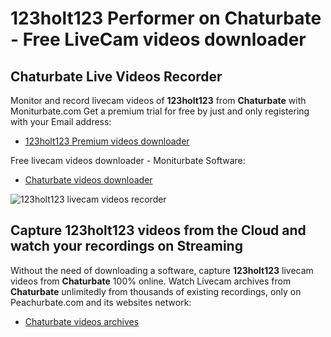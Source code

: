 # 123holt123 Performer on Chaturbate - Free LiveCam videos downloader

## Chaturbate Live Videos Recorder

Monitor and record livecam videos of **123holt123** from **Chaturbate** with Moniturbate.com
Get a premium trial for free by just and only registering with your Email address:
* [123holt123 Premium videos downloader](https://moniturbate.com/request-demo-licence-key.html)

Free livecam videos downloader - Moniturbate Software:
* [Chaturbate videos downloader](https://moniturbate.com/moniturbate-download-software.html)

![123holt123 livecam videos recorder](https://peachurnet.com/templates/moniturbate-software.png)


## Capture 123holt123 videos from the Cloud and watch your recordings on Streaming

Without the need of downloading a software, capture **123holt123** livecam videos from **Chaturbate** 100% online.
Watch Livecam archives from **Chaturbate** unlimitedly from thousands of existing recordings, only on Peachurbate.com and its websites network:
* [Chaturbate videos archives](https://peachurnet.com/)